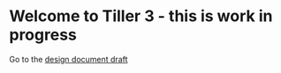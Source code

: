 # Welcome to Tiller 3 - this is work in progress
Go to the [design document draft](./docs/Design.md) 